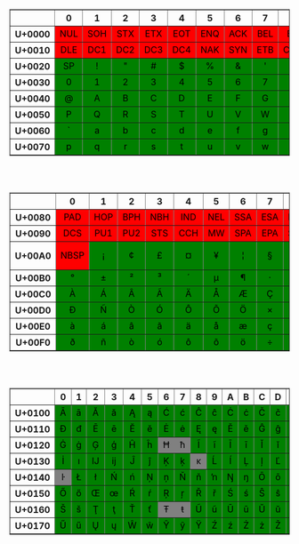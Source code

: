 
<style> 
.yes {background-color:green;color:black;} 
.no {background-color:red;color:black} 
.no2 {background-color:orange;color:black;} 
.no3 {background-color:gray;color:black;} 
th,td { text-align: center; }
</style>
<table class="UniTable script-Latn" border="1" cellspacing="0" cellpadding="2">

<tbody><tr lang="fr" class="lang-fr script-Latn">
<th scope="row" lang="fr" class="UniRow lang-fr script-Latn" title="Code d’écriture : Latn."><br />
</th><th scope="col" class="UniCol">0</th><th scope="col" class="UniCol">1</th><th scope="col" class="UniCol">2</th><th scope="col" class="UniCol">3</th><th scope="col" class="UniCol">4</th><th scope="col" class="UniCol">5</th><th scope="col" class="UniCol">6</th><th scope="col" class="UniCol">7</th><th scope="col" class="UniCol">8</th><th scope="col" class="UniCol">9</th><th scope="col" class="UniCol">A</th><th scope="col" class="UniCol">B</th><th scope="col" class="UniCol">C</th><th scope="col" class="UniCol">D</th><th scope="col" class="UniCol">E</th><th scope="col" class="UniCol">F</th>
</tr>
<tr>
<th scope="row" lang="fr" class="UniRow lang-fr script-Latn">U+0000
</th>
<td class="no"><span class="UniCtrl" title="U+0000 &lt;contrôle&gt; nul (caractère de bourrage)">NUL</span>
</td>
<td class="no"><span class="UniCtrl" title="U+0001 &lt;contrôle&gt; début d’entête">SOH</span>
</td>
<td class="no"><span class="UniCtrl" title="U+0002 &lt;contrôle&gt; début de texte">STX</span>
</td>
<td class="no"><span class="UniCtrl" title="U+0003 &lt;contrôle&gt; fin de texte">ETX</span>
</td>
<td class="no"><span class="UniCtrl" title="U+0004 &lt;contrôle&gt; fin de transmission">EOT</span>
</td>
<td class="no"><span class="UniCtrl" title="U+0005 &lt;contrôle&gt; requête">ENQ</span>
</td>
<td class="no"><span class="UniCtrl" title="U+0006 &lt;contrôle&gt; accusé de réception &#91;positif&#93;">ACK</span>
</td>
<td class="no"><span class="UniCtrl" title="U+0007 &lt;contrôle&gt; sonnerie">BEL</span>
</td>
<td class="no"><span class="UniCtrl" title="U+0008 &lt;contrôle&gt; espace arrière">BS</span>
</td>
<td class="no"><span class="UniCtrl" title="U+0009 &lt;contrôle&gt; tabulation horizontale">HT</span>
</td>
<td class="no"><span class="UniCtrl" title="U+000A &lt;contrôle&gt; passage à la ligne">LF</span>
</td>
<td class="no"><span class="UniCtrl" title="U+000B &lt;contrôle&gt; tabulation verticale">VT</span>
</td>
<td class="no"><span class="UniCtrl" title="U+000C &lt;contrôle&gt; saut de page">FF</span>
</td>
<td class="no"><span class="UniCtrl" title="U+000D &lt;contrôle&gt; retour de chariot">CR</span>
</td>
<td class="no"><span class="UniCtrl" title="U+000E &lt;contrôle&gt; hors code, remplacement verrouillé un">SO</span>
</td>
<td class="no"><span class="UniCtrl" title="U+000F &lt;contrôle&gt; en code, remplacement verrouillé zéro">SI</span>
</td></tr>
<tr>
<th scope="row" lang="fr" class="UniRow lang-fr script-Latn">U+0010
</th>
<td class="no"><span class="UniCtrl" title="U+0010 &lt;contrôle&gt; échappement de transmission">DLE</span>
</td>
<td class="no"><span class="UniCtrl" title="U+0011 &lt;contrôle&gt; contrôle de dispositif un">DC1</span>
</td>
<td class="no"><span class="UniCtrl" title="U+0012 &lt;contrôle&gt; contrôle de dispositif deux">DC2</span>
</td>
<td class="no"><span class="UniCtrl" title="U+0013 &lt;contrôle&gt; contrôle de dispositif trois">DC3</span>
</td>
<td class="no"><span class="UniCtrl" title="U+0014 &lt;contrôle&gt; contrôle de dispositif quatre">DC4</span>
</td>
<td class="no"><span class="UniCtrl" title="U+0015 &lt;contrôle&gt; accusé de réception négatif">NAK</span>
</td>
<td class="no"><span class="UniCtrl" title="U+0016 &lt;contrôle&gt; synchronisation">SYN</span>
</td>
<td class="no"><span class="UniCtrl" title="U+0017 &lt;contrôle&gt; fin de bloc de transmission">ETB</span>
</td>
<td class="no"><span class="UniCtrl" title="U+0018 &lt;contrôle&gt; annulation">CAN</span>
</td>
<td class="no"><span class="UniCtrl" title="U+0019 &lt;contrôle&gt; fin de support">EM</span>
</td>
<td class="no"><span class="UniCtrl" title="U+001A &lt;contrôle&gt; substitution">SUB</span>
</td>
<td class="no"><span class="UniCtrl" title="U+001B &lt;contrôle&gt; échappement">ESC</span>
</td>
<td class="no"><span class="UniCtrl" title="U+001C &lt;contrôle&gt; séparateur de fichiers">FS</span>
</td>
<td class="no"><span class="UniCtrl" title="U+001D &lt;contrôle&gt; séparateur de groupes">GS</span>
</td>
<td class="no"><span class="UniCtrl" title="U+001E &lt;contrôle&gt; séparateur d’enregistrements, séparateur d’articles">RS</span>
</td>
<td class="no"><span class="UniCtrl" title="U+001F &lt;contrôle&gt; séparateur de sous-articles">US</span>
</td></tr>
<tr>
<th scope="row" lang="fr" class="UniRow lang-fr script-Latn">U+0020
</th>
<td class="yes"><span class="UniCtrl" title="U+0020 espace">SP</span>
</td>
<td class="yes"><span class="Uni" title="U+0021 point d’exclamation">!</span>
</td>
<td class="yes"><span class="Uni" title="U+0022 guillemet anglais">&quot;</span>
</td>
<td class="yes"><span class="Uni" title="U+0023 croisillon">#</span>
</td>
<td class="yes"><span class="Uni" title="U+0024 symbole dollar">$</span>
</td>
<td class="yes"><span class="Uni" title="U+0025 symbole pour cent">%</span>
</td>
<td class="yes"><span class="Uni" title="U+0026 perluète">&amp;</span>
</td>
<td class="yes"><span class="Uni" title="U+0027 apostrophe">'</span>
</td>
<td class="yes"><span class="Uni" title="U+0028 parenthèse gauche">(</span>
</td>
<td class="yes"><span class="Uni" title="U+0029 parenthèse droite">)</span>
</td>
<td class="yes"><span class="Uni" title="U+002A astérisque">*</span>
</td>
<td class="yes"><span class="Uni" title="U+002B signe plus">+</span>
</td>
<td class="yes"><span class="Uni" title="U+002C virgule">,</span>
</td>
<td class="yes"><span class="Uni" title="U+002D trait d’union-signe moins">-</span>
</td>
<td class="yes"><span class="Uni" title="U+002E point">.</span>
</td>
<td class="yes"><span class="Uni" title="U+002F barre oblique">/</span>
</td></tr>
<tr>
<th scope="row" lang="fr" class="UniRow lang-fr script-Latn">U+0030
</th>
<td class="yes"><span class="Uni" title="U+0030 chiffre zéro">0</span>
</td>
<td class="yes"><span class="Uni" title="U+0031 chiffre un">1</span>
</td>
<td class="yes"><span class="Uni" title="U+0032 chiffre deux">2</span>
</td>
<td class="yes"><span class="Uni" title="U+0033 chiffre trois">3</span>
</td>
<td class="yes"><span class="Uni" title="U+0034 chiffre quatre">4</span>
</td>
<td class="yes"><span class="Uni" title="U+0035 chiffre cinq">5</span>
</td>
<td class="yes"><span class="Uni" title="U+0036 chiffre six">6</span>
</td>
<td class="yes"><span class="Uni" title="U+0037 chiffre sept">7</span>
</td>
<td class="yes"><span class="Uni" title="U+0038 chiffre huit">8</span>
</td>
<td class="yes"><span class="Uni" title="U+0039 chiffre neuf">9</span>
</td>
<td class="yes"><span class="Uni" title="U+003A deux-points">:</span>
</td>
<td class="yes"><span class="Uni" title="U+003B point-virgule">;</span>
</td>
<td class="yes"><span class="Uni" title="U+003C signe inférieur à">&lt;</span>
</td>
<td class="yes"><span class="Uni" title="U+003D signe égal à">=</span>
</td>
<td class="yes"><span class="Uni" title="U+003E signe supérieur à">&gt;</span>
</td>
<td class="yes"><span class="Uni" title="U+003F point d’interrogation">?</span>
</td></tr>
<tr>
<th scope="row" lang="fr" class="UniRow lang-fr script-Latn">U+0040
</th>
<td class="yes"><span class="Uni" title="U+0040 arobase">@</span>
</td>
<td class="yes"><span class="Uni" title="U+0041 lettre latine majuscule A">A</span>
</td>
<td class="yes"><span class="Uni" title="U+0042 lettre latine majuscule B">B</span>
</td>
<td class="yes"><span class="Uni" title="U+0043 lettre latine majuscule C">C</span>
</td>
<td class="yes"><span class="Uni" title="U+0044 lettre latine majuscule D">D</span>
</td>
<td class="yes"><span class="Uni" title="U+0045 lettre latine majuscule E">E</span>
</td>
<td class="yes"><span class="Uni" title="U+0046 lettre latine majuscule F">F</span>
</td>
<td class="yes"><span class="Uni" title="U+0047 lettre latine majuscule G">G</span>
</td>
<td class="yes"><span class="Uni" title="U+0048 lettre latine majuscule H">H</span>
</td>
<td class="yes"><span class="Uni" title="U+0049 lettre latine majuscule I">I</span>
</td>
<td class="yes"><span class="Uni" title="U+004A lettre latine majuscule J">J</span>
</td>
<td class="yes"><span class="Uni" title="U+004B lettre latine majuscule K">K</span>
</td>
<td class="yes"><span class="Uni" title="U+004C lettre latine majuscule L">L</span>
</td>
<td class="yes"><span class="Uni" title="U+004D lettre latine majuscule M">M</span>
</td>
<td class="yes"><span class="Uni" title="U+004E lettre latine majuscule N">N</span>
</td>
<td class="yes"><span class="Uni" title="U+004F lettre latine majuscule O">O</span>
</td></tr>
<tr>
<th scope="row" lang="fr" class="UniRow lang-fr script-Latn">U+0050
</th>
<td class="yes"><span class="Uni" title="U+0050 lettre latine majuscule P">P</span>
</td>
<td class="yes"><span class="Uni" title="U+0051 lettre latine majuscule Q">Q</span>
</td>
<td class="yes"><span class="Uni" title="U+0052 lettre latine majuscule R">R</span>
</td>
<td class="yes"><span class="Uni" title="U+0053 lettre latine majuscule S">S</span>
</td>
<td class="yes"><span class="Uni" title="U+0054 lettre latine majuscule T">T</span>
</td>
<td class="yes"><span class="Uni" title="U+0055 lettre latine majuscule U">U</span>
</td>
<td class="yes"><span class="Uni" title="U+0056 lettre latine majuscule V">V</span>
</td>
<td class="yes"><span class="Uni" title="U+0057 lettre latine majuscule W">W</span>
</td>
<td class="yes"><span class="Uni" title="U+0058 lettre latine majuscule X">X</span>
</td>
<td class="yes"><span class="Uni" title="U+0059 lettre latine majuscule Y">Y</span>
</td>
<td class="yes"><span class="Uni" title="U+005A lettre latine majuscule Z">Z</span>
</td>
<td class="yes"><span class="Uni" title="U+005B crochet gauche">&#91;</span>
</td>
<td class="yes"><span class="Uni" title="U+005C barre oblique inversée">&#92;</span>
</td>
<td class="yes"><span class="Uni" title="U+005D crochet droit">&#93;</span>
</td>
<td class="yes"><span class="Uni" title="U+005E accent circonflexe">^</span>
</td>
<td class="yes"><span class="Uni" title="U+005F tiret bas">_</span>
</td></tr>
<tr>
<th scope="row" lang="fr" class="UniRow lang-fr script-Latn">U+0060
</th>
<td class="yes"><span class="Uni" title="U+0060 accent grave">`</span>
</td>
<td class="yes"><span class="Uni" title="U+0061 lettre latine minuscule a">a</span>
</td>
<td class="yes"><span class="Uni" title="U+0062 lettre latine minuscule b">b</span>
</td>
<td class="yes"><span class="Uni" title="U+0063 lettre latine minuscule c">c</span>
</td>
<td class="yes"><span class="Uni" title="U+0064 lettre latine minuscule d">d</span>
</td>
<td class="yes"><span class="Uni" title="U+0065 lettre latine minuscule e">e</span>
</td>
<td class="yes"><span class="Uni" title="U+0066 lettre latine minuscule f">f</span>
</td>
<td class="yes"><span class="Uni" title="U+0067 lettre latine minuscule g">g</span>
</td>
<td class="yes"><span class="Uni" title="U+0068 lettre latine minuscule h">h</span>
</td>
<td class="yes"><span class="Uni" title="U+0069 lettre latine minuscule i">i</span>
</td>
<td class="yes"><span class="Uni" title="U+006A lettre latine minuscule j">j</span>
</td>
<td class="yes"><span class="Uni" title="U+006B lettre latine minuscule k">k</span>
</td>
<td class="yes"><span class="Uni" title="U+006C lettre latine minuscule l">l</span>
</td>
<td class="yes"><span class="Uni" title="U+006D lettre latine minuscule m">m</span>
</td>
<td class="yes"><span class="Uni" title="U+006E lettre latine minuscule n">n</span>
</td>
<td class="yes"><span class="Uni" title="U+006F lettre latine minuscule o">o</span>
</td></tr>
<tr>
<th scope="row" lang="fr" class="UniRow lang-fr script-Latn">U+0070
</th>
<td class="yes"><span class="Uni" title="U+0070 lettre latine minuscule p">p</span>
</td>
<td class="yes"><span class="Uni" title="U+0071 lettre latine minuscule q">q</span>
</td>
<td class="yes"><span class="Uni" title="U+0072 lettre latine minuscule r">r</span>
</td>
<td class="yes"><span class="Uni" title="U+0073 lettre latine minuscule s">s</span>
</td>
<td class="yes"><span class="Uni" title="U+0074 lettre latine minuscule t">t</span>
</td>
<td class="yes"><span class="Uni" title="U+0075 lettre latine minuscule u">u</span>
</td>
<td class="yes"><span class="Uni" title="U+0076 lettre latine minuscule v">v</span>
</td>
<td class="yes"><span class="Uni" title="U+0077 lettre latine minuscule w">w</span>
</td>
<td class="yes"><span class="Uni" title="U+0078 lettre latine minuscule x">x</span>
</td>
<td class="yes"><span class="Uni" title="U+0079 lettre latine minuscule y">y</span>
</td>
<td class="yes"><span class="Uni" title="U+007A lettre latine minuscule z">z</span>
</td>
<td class="yes"><span class="Uni" title="U+007B accolade gauche">&#123;</span>
</td>
<td class="yes"><span class="Uni" title="U+007C barre verticale">&#124;</span>
</td>
<td class="yes"><span class="Uni" title="U+007D accolade droite">&#125;</span>
</td>
<td class="yes"><span class="Uni" title="U+007E tilde">~</span>
</td>
<td class="no"><span class="UniCtrl" title="U+007F &lt;contrôle&gt; suppression">DEL</span>
</td></tr></tbody></table>

<br/><br/>

<table class="UniTable script-Latn" border="1" cellspacing="0" cellpadding="2">
<link rel="mw-deduplicated-inline-style" href="mw-data:TemplateStyles:r170503748"/>

<tbody><tr lang="fr" class="lang-fr script-Latn">
<th scope="row" lang="fr" class="UniRow lang-fr script-Latn" title="Code d’écriture : Latn.">
</th><th scope="col" class="UniCol">0</th><th scope="col" class="UniCol">1</th><th scope="col" class="UniCol">2</th><th scope="col" class="UniCol">3</th><th scope="col" class="UniCol">4</th><th scope="col" class="UniCol">5</th><th scope="col" class="UniCol">6</th><th scope="col" class="UniCol">7</th><th scope="col" class="UniCol">8</th><th scope="col" class="UniCol">9</th><th scope="col" class="UniCol">A</th><th scope="col" class="UniCol">B</th><th scope="col" class="UniCol">C</th><th scope="col" class="UniCol">D</th><th scope="col" class="UniCol">E</th><th scope="col" class="UniCol">F</th>
</tr>
<tr>
<th scope="row" lang="fr" class="UniRow lang-fr script-Latn">U+0080
</th>
<td class="no"<span class="UniCtrl" title="U+0080 &lt;contrôle&gt; caractère de bourre">PAD</span>
</td>
<td class="no"<span class="UniCtrl" title="U+0081 &lt;contrôle&gt; octet supérieur prédéfini">HOP</span>
</td>
<td class="no"<span class="UniCtrl" title="U+0082 &lt;contrôle&gt; arrêt permis ici (coupure autorisée ici)">BPH</span>
</td>
<td class="no"<span class="UniCtrl" title="U+0083 &lt;contrôle&gt; aucun arrêt ici (aucune coupure ici)">NBH</span>
</td>
<td class="no"<span class="UniCtrl" title="U+0084 &lt;contrôle&gt; (anciennement « index »)">IND</span>
</td>
<td class="no"<span class="UniCtrl" title="U+0085 &lt;contrôle&gt; à la ligne">NEL</span>
</td>
<td class="no"<span class="UniCtrl" title="U+0086 &lt;contrôle&gt; début de zone sélectionnée">SSA</span>
</td>
<td class="no"<span class="UniCtrl" title="U+0087 &lt;contrôle&gt; fin de zone sélectionnée">ESA</span>
</td>
<td class="no"<span class="UniCtrl" title="U+0088 &lt;contrôle&gt; taquet de tabulateur horizontal">HTS</span>
</td>
<td class="no"<span class="UniCtrl" title="U+0089 &lt;contrôle&gt; tabulateur horizontal avec justification">HTJ</span>
</td>
<td class="no"<span class="UniCtrl" title="U+008A &lt;contrôle&gt; taquet de tabulateur vertical">VTS</span>
</td>
<td class="no"<span class="UniCtrl" title="U+008B &lt;contrôle&gt; interligne partiel avant">PLD</span>
</td>
<td class="no"<span class="UniCtrl" title="U+008C &lt;contrôle&gt; interligne partiel arrière">PLU</span>
</td>
<td class="no"<span class="UniCtrl" title="U+008D &lt;contrôle&gt; index renversé, interligne inversé">RI</span>
</td>
<td class="no"<span class="UniCtrl" title="U+008E &lt;contrôle&gt; remplacement unique deux">SS2</span>
</td>
<td class="no"<span class="UniCtrl" title="U+008F &lt;contrôle&gt; remplacement unique trois">SS3</span>
</td></tr>
<tr>
<th scope="row" lang="fr" class="UniRow lang-fr script-Latn">U+0090
</th>
<td class="no"<span class="UniCtrl" title="U+0090 &lt;contrôle&gt; chaîne de commande d’appareils">DCS</span>
</td>
<td class="no"<span class="UniCtrl" title="U+0091 &lt;contrôle&gt; usage privé un">PU1</span>
</td>
<td class="no"<span class="UniCtrl" title="U+0092 &lt;contrôle&gt; usage privé deux">PU2</span>
</td>
<td class="no"<span class="UniCtrl" title="U+0093 &lt;contrôle&gt; mise en mode transmission">STS</span>
</td>
<td class="no"<span class="UniCtrl" title="U+0094 &lt;contrôle&gt; annulation du caractère précédent">CCH</span>
</td>
<td class="no"<span class="UniCtrl" title="U+0095 &lt;contrôle&gt; message en attente">MW</span>
</td>
<td class="no"<span class="UniCtrl" title="U+0096 &lt;contrôle&gt; début de zone protégée">SPA</span>
</td>
<td class="no"<span class="UniCtrl" title="U+0097 &lt;contrôle&gt; fin de zone protégée">EPA</span>
</td>
<td class="no"<span class="UniCtrl" title="U+0098 &lt;contrôle&gt; début de chaîne">SOS</span>
</td>
<td class="no"<span class="UniCtrl" title="U+0099 &lt;contrôle&gt; introducteur de caractère graphique unique">SGCI</span>
</td>
<td class="no"<span class="UniCtrl" title="U+009A &lt;contrôle&gt; introducteur de caractère unique">SCI</span>
</td>
<td class="no"<span class="UniCtrl" title="U+009B &lt;contrôle&gt; introducteur de séquence de commande">CSI</span>
</td>
<td class="no"<span class="UniCtrl" title="U+009C &lt;contrôle&gt; fin de chaîne">ST</span>
</td>
<td class="no"<span class="UniCtrl" title="U+009D &lt;contrôle&gt; commande de système d’exploitation">OSC</span>
</td>
<td class="no"<span class="UniCtrl" title="U+009E &lt;contrôle&gt; message privé">PM</span>
</td>
<td class="no"<span class="UniCtrl" title="U+009F &lt;contrôle&gt; commande de progiciel">APC</span>
</td></tr>
<tr>
<th scope="row" lang="fr" class="UniRow lang-fr script-Latn">U+00A0
</th>
<td class="no"><span class="UniCtrl" title="U+00A0 espace insécable">NBSP</span>
</td>
<td class="yes"><span class="Uni" title="U+00A1 point d’exclamation renversé">¡</span>
</td>
<td class="yes"><span class="Uni" title="U+00A2 symbole centime">¢</span>
</td>
<td class="yes"><span class="Uni" title="U+00A3 symbole livre">£</span>
</td>
<td class="yes"><span class="Uni" title="U+00A4 symbole monétaire">¤</span>
</td>
<td class="yes"><span class="Uni" title="U+00A5 symbole yen">¥</span>
</td>
<td class="yes"><span class="Uni" title="U+00A6 barre verticale discontinue">¦</span>
</td>
<td class="yes"><span class="Uni" title="U+00A7 paragraphe">§</span>
</td>
<td class="yes"><span class="Uni" title="U+00A8 tréma">¨</span>
</td>
<td class="yes"><span class="Uni" title="U+00A9 symbole copyright">©</span>
</td>
<td class="yes"><span class="Uni" title="U+00AA indicateur ordinal féminin">ª</span>
</td>
<td class="yes"><span class="Uni" title="U+00AB guillemet gauche">«</span>
</td>
<td class="yes"><span class="Uni" title="U+00AC signe négation">¬</span>
</td>
<td class="yes"<span class="UniCtrl" title="U+00AD coupure de mot conditionnelle"><span style="font-size:20px">-</span><br />SHY</span>
</td>
<td class="yes"><span class="Uni" title="U+00AE symbole marque déposée">®</span>
</td>
<td class="yes"><span class="Uni" title="U+00AF macron">¯</span>
</td></tr>
<tr>
<th scope="row" lang="fr" class="UniRow lang-fr script-Latn">U+00B0
</th>
<td class="yes"><span class="Uni" title="U+00B0 symbole degré">°</span>
</td>
<td class="yes"><span class="Uni" title="U+00B1 signe plus-ou-moins">±</span>
</td>
<td class="yes"><span class="Uni" title="U+00B2 exposant deux">²</span>
</td>
<td class="yes"><span class="Uni" title="U+00B3 exposant trois">³</span>
</td>
<td class="yes"><span class="Uni" title="U+00B4 accent aigu">´</span>
</td>
<td class="yes"><span class="Uni" title="U+00B5 symbole micro">µ</span>
</td>
<td class="yes"><span class="Uni" title="U+00B6 pied-de-mouche">¶</span>
</td>
<td class="yes"><span class="Uni" title="U+00B7 point médian">·</span>
</td>
<td class="yes"><span class="Uni" title="U+00B8 cédille">¸</span>
</td>
<td class="yes"><span class="Uni" title="U+00B9 exposant un">¹</span>
</td>
<td class="yes"><span class="Uni" title="U+00BA indicateur ordinal masculin">º</span>
</td>
<td class="yes"><span class="Uni" title="U+00BB guillemet droit">»</span>
</td>
<td class="yes"><span class="Uni" title="U+00BC fraction un quart">¼</span>
</td>
<td class="yes"><span class="Uni" title="U+00BD fraction un demi">½</span>
</td>
<td class="yes"><span class="Uni" title="U+00BE fraction trois quarts">¾</span>
</td>
<td class="yes"><span class="Uni" title="U+00BF point d’interrogation renversé">¿</span>
</td></tr>
<tr>
<th scope="row" lang="fr" class="UniRow lang-fr script-Latn">U+00C0
</th>
<td class="yes"><span class="Uni" title="U+00C0 lettre majuscule latine a accent grave">À</span>
</td>
<td class="yes"><span class="Uni" title="U+00C1 lettre majuscule latine a accent aigu">Á</span>
</td>
<td class="yes"><span class="Uni" title="U+00C2 lettre majuscule latine a accent circonflexe">Â</span>
</td>
<td class="yes"><span class="Uni" title="U+00C3 lettre majuscule latine a tilde">Ã</span>
</td>
<td class="yes"><span class="Uni" title="U+00C4 lettre majuscule latine a tréma">Ä</span>
</td>
<td class="yes"><span class="Uni" title="U+00C5 lettre majuscule latine a rond en chef">Å</span>
</td>
<td class="yes"><span class="Uni" title="U+00C6 lettre majuscule latine ae">Æ</span>
</td>
<td class="yes"><span class="Uni" title="U+00C7 lettre majuscule latine c cédille">Ç</span>
</td>
<td class="yes"><span class="Uni" title="U+00C8 lettre majuscule latine e accent grave">È</span>
</td>
<td class="yes"><span class="Uni" title="U+00C9 lettre majuscule latine e accent aigu">É</span>
</td>
<td class="yes"><span class="Uni" title="U+00CA lettre majuscule latine e accent circonflexe">Ê</span>
</td>
<td class="yes"><span class="Uni" title="U+00CB lettre majuscule latine e tréma">Ë</span>
</td>
<td class="yes"><span class="Uni" title="U+00CC lettre majuscule latine i accent grave">Ì</span>
</td>
<td class="yes"><span class="Uni" title="U+00CD lettre majuscule latine i accent aigu">Í</span>
</td>
<td class="yes"><span class="Uni" title="U+00CE lettre majuscule latine i accent circonflexe">Î</span>
</td>
<td class="yes"><span class="Uni" title="U+00CF lettre majuscule latine i tréma">Ï</span>
</td></tr>
<tr>
<th scope="row" lang="fr" class="UniRow lang-fr script-Latn">U+00D0
</th>
<td class="yes"><span class="Uni" title="U+00D0 lettre majuscule latine eth">Ð</span>
</td>
<td class="yes"><span class="Uni" title="U+00D1 lettre majuscule latine n tilde">Ñ</span>
</td>
<td class="yes"><span class="Uni" title="U+00D2 lettre majuscule latine o accent grave">Ò</span>
</td>
<td class="yes"><span class="Uni" title="U+00D3 lettre majuscule latine o accent aigu">Ó</span>
</td>
<td class="yes"><span class="Uni" title="U+00D4 lettre majuscule latine o accent circonflexe">Ô</span>
</td>
<td class="yes"><span class="Uni" title="U+00D5 lettre majuscule latine o tilde">Õ</span>
</td>
<td class="yes"><span class="Uni" title="U+00D6 lettre majuscule latine o tréma">Ö</span>
</td>
<td class="yes"><span class="Uni" title="U+00D7 signe multiplication">×</span>
</td>
<td class="yes"><span class="Uni" title="U+00D8 lettre majuscule latine o barré obliquement">Ø</span>
</td>
<td class="yes"><span class="Uni" title="U+00D9 lettre majuscule latine u accent grave">Ù</span>
</td>
<td class="yes"><span class="Uni" title="U+00DA lettre majuscule latine u accent aigu">Ú</span>
</td>
<td class="yes"><span class="Uni" title="U+00DB lettre majuscule latine u accent circonflexe">Û</span>
</td>
<td class="yes"><span class="Uni" title="U+00DC lettre majuscule latine u tréma">Ü</span>
</td>
<td class="yes"><span class="Uni" title="U+00DD lettre majuscule latine u accent aigu">Ý</span>
</td>
<td class="yes"><span class="Uni" title="U+00DE lettre majuscule latine thorn">Þ</span>
</td>
<td class="yes"><span class="Uni" title="U+00DF lettre minuscule latine s dur">ß</span>
</td></tr>
<tr>
<th scope="row" lang="fr" class="UniRow lang-fr script-Latn">U+00E0
</th>
<td class="yes"><span class="Uni" title="U+00E0 lettre minuscule latine a accent grave">à</span>
</td>
<td class="yes"><span class="Uni" title="U+00E1 lettre minuscule latine a accent aigu">á</span>
</td>
<td class="yes"><span class="Uni" title="U+00E2 lettre minuscule latine a accent circonflexe">â</span>
</td>
<td class="yes"><span class="Uni" title="U+00E3 lettre minuscule latine a tilde">ã</span>
</td>
<td class="yes"><span class="Uni" title="U+00E4 lettre minuscule latine a tréma">ä</span>
</td>
<td class="yes"><span class="Uni" title="U+00E5 lettre minuscule latine a rond en chef">å</span>
</td>
<td class="yes"><span class="Uni" title="U+00E6 lettre minuscule latine ae">æ</span>
</td>
<td class="yes"><span class="Uni" title="U+00E7 lettre minuscule latine c cédille">ç</span>
</td>
<td class="yes"><span class="Uni" title="U+00E8 lettre minuscule latine e accent grave">è</span>
</td>
<td class="yes"><span class="Uni" title="U+00E9 lettre minuscule latine e accent aigu">é</span>
</td>
<td class="yes"><span class="Uni" title="U+00EA lettre minuscule latine e accent circonflexe">ê</span>
</td>
<td class="yes"><span class="Uni" title="U+00EB lettre minuscule latine e tréma">ë</span>
</td>
<td class="yes"><span class="Uni" title="U+00EC lettre minuscule latine i accent grave">ì</span>
</td>
<td class="yes"><span class="Uni" title="U+00ED lettre minuscule latine i accent aigu">í</span>
</td>
<td class="yes"><span class="Uni" title="U+00EE lettre minuscule latine i accent circonflexe">î</span>
</td>
<td class="yes"><span class="Uni" title="U+00EF lettre minuscule latine i tréma">ï</span>
</td></tr>
<tr>
<th scope="row" lang="fr" class="UniRow lang-fr script-Latn">U+00F0
</th>
<td class="yes"><span class="Uni" title="U+00F0 lettre minuscule latine eth">ð</span>
</td>
<td class="yes"><span class="Uni" title="U+00F1 lettre minuscule latine n tilde">ñ</span>
</td>
<td class="yes"><span class="Uni" title="U+00F2 lettre minuscule latine o accent grave">ò</span>
</td>
<td class="yes"><span class="Uni" title="U+00F3 lettre minuscule latine o accent aigu">ó</span>
</td>
<td class="yes"><span class="Uni" title="U+00F4 lettre minuscule latine o accent circonflexe">ô</span>
</td>
<td class="yes"><span class="Uni" title="U+00F5 lettre minuscule latine o tilde">õ</span>
</td>
<td class="yes"><span class="Uni" title="U+00F6 lettre minuscule latine o tréma">ö</span>
</td>
<td class="yes"><span class="Uni" title="U+00F7 signe division">÷</span>
</td>
<td class="yes"><span class="Uni" title="U+00F8 lettre minuscule latine o barré obliquement">ø</span>
</td>
<td class="yes"><span class="Uni" title="U+00F9 lettre minuscule latine u accent grave">ù</span>
</td>
<td class="yes"><span class="Uni" title="U+00FA lettre minuscule latine u accent aigu">ú</span>
</td>
<td class="yes"><span class="Uni" title="U+00FB lettre minuscule latine u accent circonflexe">û</span>
</td>
<td class="yes"><span class="Uni" title="U+00FC lettre minuscule latine u tréma">ü</span>
</td>
<td class="yes"><span class="Uni" title="U+00FD lettre minuscule latine u accent aigu">ý</span>
</td>
<td class="yes"><span class="Uni" title="U+00FE lettre minuscule latine thorn">þ</span>
</td>
<td class="yes"><span class="Uni" title="U+00FF lettre minuscule latine y tréma">ÿ</span>
</td></tr></tbody></table>

<br/><br/>

<table class="UniTable script-Latn" border="1" cellspacing="0" cellpadding="2">
<link rel="mw-deduplicated-inline-style" href="mw-data:TemplateStyles:r170503748"/>

<tbody><tr lang="fr" class="lang-fr script-Latn">
<th scope="row" lang="fr" class="UniRow lang-fr script-Latn" title="Code d’écriture : Latn.">
</th><th scope="col" class="UniCol">0</th><th scope="col" class="UniCol">1</th><th scope="col" class="UniCol">2</th><th scope="col" class="UniCol">3</th><th scope="col" class="UniCol">4</th><th scope="col" class="UniCol">5</th><th scope="col" class="UniCol">6</th><th scope="col" class="UniCol">7</th><th scope="col" class="UniCol">8</th><th scope="col" class="UniCol">9</th><th scope="col" class="UniCol">A</th><th scope="col" class="UniCol">B</th><th scope="col" class="UniCol">C</th><th scope="col" class="UniCol">D</th><th scope="col" class="UniCol">E</th><th scope="col" class="UniCol">F</th>
</tr>
<tr>
<th scope="row" lang="fr" class="UniRow lang-fr script-Latn">U+0100
</th>
<td class="yes"><span class="Uni" title="U+0100 lettre majuscule latine a macron">Ā</span>
</td>
<td class="yes"><span class="Uni" title="U+0101 lettre minuscule latine a macron">ā</span>
</td>
<td class="yes"><span class="Uni" title="U+0102 lettre majuscule latine a brève">Ă</span>
</td>
<td class="yes"><span class="Uni" title="U+0103 lettre minuscule latine a brève">ă</span>
</td>
<td class="yes"><span class="Uni" title="U+0104 lettre majuscule latine a ogonek">Ą</span>
</td>
<td class="yes"><span class="Uni" title="U+0105 lettre minuscule latine a ogonek">ą</span>
</td>
<td class="yes"><span class="Uni" title="U+0106 lettre majuscule latine c accent aigu">Ć</span>
</td>
<td class="yes"><span class="Uni" title="U+0107 lettre minuscule latine c accent aigu">ć</span>
</td>
<td class="yes"><span class="Uni" title="U+0108 lettre majuscule latine c accent circonflexe">Ĉ</span>
</td>
<td class="yes"><span class="Uni" title="U+0109 lettre minuscule latine c accent circonflexe">ĉ</span>
</td>
<td class="yes"><span class="Uni" title="U+010A lettre majuscule latine c point en chef">Ċ</span>
</td>
<td class="yes"><span class="Uni" title="U+010B lettre minuscule latine c point en chef">ċ</span>
</td>
<td class="yes"><span class="Uni" title="U+010C lettre majuscule latine c caron">Č</span>
</td>
<td class="yes"><span class="Uni" title="U+010D lettre minuscule latine c caron">č</span>
</td>
<td class="yes"><span class="Uni" title="U+010E lettre majuscule latine d caron">Ď</span>
</td>
<td class="yes"><span class="Uni" title="U+010F lettre minuscule latine d caron">ď</span>
</td></tr>
<tr>
<th scope="row" lang="fr" class="UniRow lang-fr script-Latn">U+0110
</th>
<td class="yes"><span class="Uni" title="U+0110 lettre majuscule latine d barré">Đ</span>
</td>
<td class="yes"><span class="Uni" title="U+0111 lettre minuscule latine d barré">đ</span>
</td>
<td class="yes"><span class="Uni" title="U+0112 lettre majuscule latine e macron">Ē</span>
</td>
<td class="yes"><span class="Uni" title="U+0113 lettre minuscule latine e macron">ē</span>
</td>
<td class="yes"><span class="Uni" title="U+0114 lettre majuscule latine e brève">Ĕ</span>
</td>
<td class="yes"><span class="Uni" title="U+0115 lettre minuscule latine e brève">ĕ</span>
</td>
<td class="yes"><span class="Uni" title="U+0116 lettre majuscule latine e point en chef">Ė</span>
</td>
<td class="yes"><span class="Uni" title="U+0117 lettre minuscule latine e point en chef">ė</span>
</td>
<td class="yes"><span class="Uni" title="U+0118 lettre majuscule latine e ogonek">Ę</span>
</td>
<td class="yes"><span class="Uni" title="U+0119 lettre minuscule latine e ogonek">ę</span>
</td>
<td class="yes"><span class="Uni" title="U+011A lettre majuscule latine e caron">Ě</span>
</td>
<td class="yes"><span class="Uni" title="U+011B lettre minuscule latine e caron">ě</span>
</td>
<td class="yes"><span class="Uni" title="U+011C lettre majuscule latine g circonflexe">Ĝ</span>
</td>
<td class="yes"><span class="Uni" title="U+011D lettre minuscule latine g circonflexe">ĝ</span>
</td>
<td class="yes"><span class="Uni" title="U+011E lettre majuscule latine g brève">Ğ</span>
</td>
<td class="yes"><span class="Uni" title="U+011F lettre minuscule latine g brève">ğ</span>
</td></tr>
<tr>
<th scope="row" lang="fr" class="UniRow lang-fr script-Latn">U+0120
</th>
<td class="yes"><span class="Uni" title="U+0120 lettre majuscule latine g point en chef">Ġ</span>
</td>
<td class="yes"><span class="Uni" title="U+0121 lettre minuscule latine g point en chef">ġ</span>
</td>
<td class="yes"><span class="Uni" title="U+0122 lettre majuscule latine g cédille">Ģ</span>
</td>
<td class="yes"><span class="Uni" title="U+0123 lettre minuscule latine g cédille">ģ</span>
</td>
<td class="yes"><span class="Uni" title="U+0124 lettre majuscule latine h accent circonflexe">Ĥ</span>
</td>
<td class="yes"><span class="Uni" title="U+0125 lettre minuscule latine h accent circonflexe">ĥ</span>
</td>
<td class="no3"><span class="Uni" title="U+0126 lettre majuscule latine h barré">Ħ</span>
</td>
<td class="no3"><span class="Uni" title="U+0127 lettre minuscule latine h barré">ħ</span>
</td>
<td class="yes"><span class="Uni" title="U+0128 lettre majuscule latine i tilde">Ĩ</span>
</td>
<td class="yes"><span class="Uni" title="U+0129 lettre minuscule latine i tilde">ĩ</span>
</td>
<td class="yes"><span class="Uni" title="U+012A lettre majuscule latine i macron">Ī</span>
</td>
<td class="yes"><span class="Uni" title="U+012B lettre minuscule latine i macron">ī</span>
</td>
<td class="yes"><span class="Uni" title="U+012C lettre majuscule latine i brève">Ĭ</span>
</td>
<td class="yes"><span class="Uni" title="U+012D lettre minuscule latine i brève">ĭ</span>
</td>
<td class="yes"><span class="Uni" title="U+012E lettre majuscule latine i ogonek">Į</span>
</td>
<td class="yes"><span class="Uni" title="U+012F lettre minuscule latine i ogonek">į</span>
</td></tr>
<tr>
<th scope="row" lang="fr" class="UniRow lang-fr script-Latn">U+0130
</th>
<td class="yes"><span class="Uni" title="U+0130 lettre majuscule latine i point en chef">İ</span>
</td>
<td class="yes"><span class="Uni" title="U+0131 lettre minuscule latine i sans point">ı</span>
</td>
<td class="yes"><span class="Uni" title="U+0132 digramme soudé majuscule latin ij">Ĳ</span>
</td>
<td class="yes"><span class="Uni" title="U+0133 digramme soudé minuscule latin ij">ĳ</span>
</td>
<td class="yes"><span class="Uni" title="U+0134 lettre majuscule latine j circonflexe">Ĵ</span>
</td>
<td class="yes"><span class="Uni" title="U+0135 lettre minuscule latine j circonflexe">ĵ</span>
</td>
<td class="yes"><span class="Uni" title="U+0136 lettre majuscule latine k cédille">Ķ</span>
</td>
<td class="yes"><span class="Uni" title="U+0137 lettre minuscule latine k cédille">ķ</span>
</td>
<td class="no3"><span class="Uni" title="U+0138 lettre minuscule latine kra">ĸ</span>
</td>
<td class="yes"><span class="Uni" title="U+0139 lettre majuscule latine l accent aigu">Ĺ</span>
</td>
<td class="yes"><span class="Uni" title="U+013A lettre minuscule latine l accent aigu">ĺ</span>
</td>
<td class="yes"><span class="Uni" title="U+013B lettre majuscule latine l cédille">Ļ</span>
</td>
<td class="yes"><span class="Uni" title="U+013C lettre minuscule latine l cédille">ļ</span>
</td>
<td class="yes"><span class="Uni" title="U+013D lettre majuscule latine l caron">Ľ</span>
</td>
<td class="yes"><span class="Uni" title="U+013E lettre minuscule latine l caron">ľ</span>
</td>
<td class="no3"><span class="Uni" title="U+013F lettre majuscule latine l point médian">Ŀ</span>
</td></tr>
<tr>
<th scope="row" lang="fr" class="UniRow lang-fr script-Latn">U+0140
</th>
<td class="no3"><span class="Uni" title="U+0140 lettre minuscule latine l caron">ŀ</span>
</td>
<td class="yes"><span class="Uni" title="U+0141 lettre majuscule latine l barré">Ł</span>
</td>
<td class="yes"><span class="Uni" title="U+0142 lettre minuscule latine l barré">ł</span>
</td>
<td class="yes"><span class="Uni" title="U+0143 lettre majuscule latine n accent aigu">Ń</span>
</td>
<td class="yes"><span class="Uni" title="U+0144 lettre minuscule latine n accent aigu">ń</span>
</td>
<td class="yes"><span class="Uni" title="U+0145 lettre majuscule latine n cédille">Ņ</span>
</td>
<td class="yes"><span class="Uni" title="U+0146 lettre minuscule latine n cédille">ņ</span>
</td>
<td class="yes"><span class="Uni" title="U+0147 lettre majuscule latine n caron">Ň</span>
</td>
<td class="yes"><span class="Uni" title="U+0148 lettre minuscule latine n caron">ň</span>
</td>
<td class="yes"><span class="Uni" title="U+0149 lettre minuscule latine n précédée d’une apostrophe">ŉ</span>
</td>
<td class="yes"><span class="Uni" title="U+014A lettre majuscule latine eng">Ŋ</span>
</td>
<td class="yes"><span class="Uni" title="U+014B lettre minuscule latine eng">ŋ</span>
</td>
<td class="yes"><span class="Uni" title="U+014C lettre majuscule latine o mcaron">Ō</span>
</td>
<td class="yes"><span class="Uni" title="U+014D lettre minuscule latine o macron">ō</span>
</td>
<td class="yes"><span class="Uni" title="U+014E lettre majuscule latine o brève">Ŏ</span>
</td>
<td class="yes"><span class="Uni" title="U+014F lettre minuscule latine o brève">ŏ</span>
</td></tr>
<tr>
<th scope="row" lang="fr" class="UniRow lang-fr script-Latn">U+0150
</th>
<td class="yes"><span class="Uni" title="U+0150 lettre majuscule latine o double accent aigu">Ő</span>
</td>
<td class="yes"><span class="Uni" title="U+0151 lettre minuscule latine o double accent aigu">ő</span>
</td>
<td class="yes"><span class="Uni" title="U+0152 ligature majuscule latine oe">Œ</span>
</td>
<td class="yes"><span class="Uni" title="U+0153 ligature minuscule latine oe">œ</span>
</td>
<td class="yes"><span class="Uni" title="U+0154 lettre majuscule latine r accent aigu">Ŕ</span>
</td>
<td class="yes"><span class="Uni" title="U+0155 lettre minuscule latine r accent aigu">ŕ</span>
</td>
<td class="yes"><span class="Uni" title="U+0156 lettre majuscule latine r cédille">Ŗ</span>
</td>
<td class="yes"><span class="Uni" title="U+0157 lettre minuscule latine r cédille">ŗ</span>
</td>
<td class="yes"><span class="Uni" title="U+0158 lettre majuscule latine r caron">Ř</span>
</td>
<td class="yes"><span class="Uni" title="U+0159 lettre minuscule latine r caron">ř</span>
</td>
<td class="yes"><span class="Uni" title="U+015A lettre majuscule latine s accent aigu">Ś</span>
</td>
<td class="yes"><span class="Uni" title="U+015B lettre minuscule latine s accent aigu">ś</span>
</td>
<td class="yes"><span class="Uni" title="U+015C lettre majuscule latine s accent circonflexe">Ŝ</span>
</td>
<td class="yes"><span class="Uni" title="U+015D lettre minuscule latine s accent circonflexe">ŝ</span>
</td>
<td class="yes"><span class="Uni" title="U+015E lettre majuscule latine s cédille">Ş</span>
</td>
<td class="yes"><span class="Uni" title="U+015F lettre minuscule latine s cédille">ş</span>
</td></tr>
<tr>
<th scope="row" lang="fr" class="UniRow lang-fr script-Latn">U+0160
</th>
<td class="yes"><span class="Uni" title="U+0160 lettre majuscule latine s caron">Š</span>
</td>
<td class="yes"><span class="Uni" title="U+0161 lettre minuscule latine s caron">š</span>
</td>
<td class="yes"><span class="Uni" title="U+0162 lettre majuscule latine t cédille">Ţ</span>
</td>
<td class="yes"><span class="Uni" title="U+0163 lettre minuscule latine t cédille">ţ</span>
</td>
<td class="yes"><span class="Uni" title="U+0164 lettre majuscule latine t caron">Ť</span>
</td>
<td class="yes"><span class="Uni" title="U+0165 lettre minuscule latine t caron">ť</span>
</td>
<td class="no3"><span class="Uni" title="U+0166 lettre majuscule latine t barré">Ŧ</span>
</td>
<td class="no3"><span class="Uni" title="U+0167 lettre minuscule latine t barré">ŧ</span>
</td>
<td class="yes"><span class="Uni" title="U+0168 lettre majuscule latine u tilde">Ũ</span>
</td>
<td class="yes"><span class="Uni" title="U+0169 lettre minuscule latine u tilde">ũ</span>
</td>
<td class="yes"><span class="Uni" title="U+016A lettre majuscule latine u macron">Ū</span>
</td>
<td class="yes"><span class="Uni" title="U+016B lettre minuscule latine u macron">ū</span>
</td>
<td class="yes"><span class="Uni" title="U+016C lettre majuscule latine u brève">Ŭ</span>
</td>
<td class="yes"><span class="Uni" title="U+016D lettre minuscule latine u brève">ŭ</span>
</td>
<td class="yes"><span class="Uni" title="U+016E lettre majuscule latine u rond en chef">Ů</span>
</td>
<td class="yes"><span class="Uni" title="U+016F lettre minuscule latine u rond en chef">ů</span>
</td></tr>
<tr>
<th scope="row" lang="fr" class="UniRow lang-fr script-Latn">U+0170
</th>
<td class="yes"><span class="Uni" title="U+0170 lettre majuscule latine u double accent aigu">Ű</span>
</td>
<td class="yes"><span class="Uni" title="U+0171 lettre minuscule latine u double accent aigu">ű</span>
</td>
<td class="yes"><span class="Uni" title="U+0172 lettre majuscule latine u ogonek">Ų</span>
</td>
<td class="yes"><span class="Uni" title="U+0173 lettre minuscule latine u ogonek">ų</span>
</td>
<td class="yes"><span class="Uni" title="U+0174 lettre majuscule latine w accent circonflexe">Ŵ</span>
</td>
<td class="yes"><span class="Uni" title="U+0175 lettre minuscule latine w accent circonflexe">ŵ</span>
</td>
<td class="yes"><span class="Uni" title="U+0176 lettre majuscule latine y accent circonflexe">Ŷ</span>
</td>
<td class="yes"><span class="Uni" title="U+0177 lettre minuscule latine y accent circonflexe">ŷ</span>
</td>
<td class="yes"><span class="Uni" title="U+0178 lettre majuscule latine y tréma">Ÿ</span>
</td>
<td class="yes"><span class="Uni" title="U+0179 lettre majuscule latine z accent circonflexe">Ź</span>
</td>
<td class="yes"><span class="Uni" title="U+017A lettre minuscule latine z accent circonflexe">ź</span>
</td>
<td class="yes"><span class="Uni" title="U+017B lettre majuscule latine z point suscrit">Ż</span>
</td>
<td class="yes"><span class="Uni" title="U+017C lettre minuscule latine z point suscrit">ż</span>
</td>
<td class="yes"><span class="Uni" title="U+017D lettre minuscule latine z caron">Ž</span>
</td>
<td class="yes"><span class="Uni" title="U+017E lettre minuscule latine z caron">ž</span>
</td>
<td class="no"><span class="Uni" title="U+017F lettre minuscule latine s long">ſ</span>
</td></tr></tbody></table>